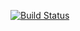 [![Build Status](https://travis-ci.com/Cookie890416/homework2_3.svg?branch=master)](https://travis-ci.com/Cookie890416/homework2_3)
